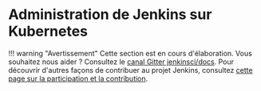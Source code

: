 # Administration de Jenkins sur Kubernetes

!!! warning "Avertissement"
    Cette section est en cours d'élaboration. Vous souhaitez nous aider ? Consultez le [canal Gitter jenkinsci/docs](https://app.gitter.im/#/room/#jenkins/docs:matrix.org). Pour découvrir d'autres façons de contribuer au projet Jenkins, consultez [cette page sur la participation et la contribution](https://www.jenkins.io/participate).
    